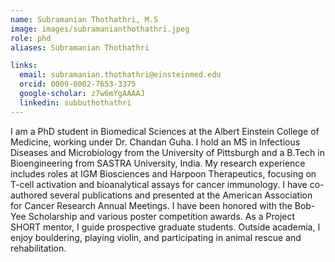 ```yaml
---
name: Subramanian Thothathri, M.S
image: images/subramanianthothathri.jpeg
role: phd
aliases: Subramanian Thothathri

links:
  email: subramanian.thothathri@einsteinmed.edu
  orcid: 0009-0002-7653-3375
  google-scholar: z7w6mYgAAAAJ
  linkedin: subbuthothathri
---
```


I am a PhD student in Biomedical Sciences at the Albert Einstein College of Medicine, working under Dr. Chandan Guha. I hold an MS in Infectious Diseases and Microbiology from the University of Pittsburgh and a B.Tech in Bioengineering from SASTRA University, India. My research experience includes roles at IGM Biosciences and Harpoon Therapeutics, focusing on T-cell activation and bioanalytical assays for cancer immunology. I have co-authored several publications and presented at the American Association for Cancer Research Annual Meetings. I have been honored with the Bob-Yee Scholarship and various poster competition awards. As a Project SHORT mentor, I guide prospective graduate students. Outside academia, I enjoy bouldering, playing violin, and participating in animal rescue and rehabilitation.
